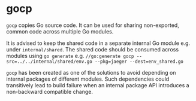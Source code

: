 # gocp

`gocp` copies Go source code.
It can be used for sharing non-exported,
common code across multiple Go modules.

It is advised to keep the shared code in a separate internal Go module
e.g. under `internal/shared`.
The shared code should be consumed across modules using `go generate`
e.g. `//go:generate gocp --src=../../internal/shared/env.go --pkg=jaeger --dest=env_shared.go`

`gocp` has been created as one of the solutions
to avoid depending on internal packages of different modules.
Such dependencies could transitively lead to build failure
when an internal package API introduces a non-backward compatible change.
